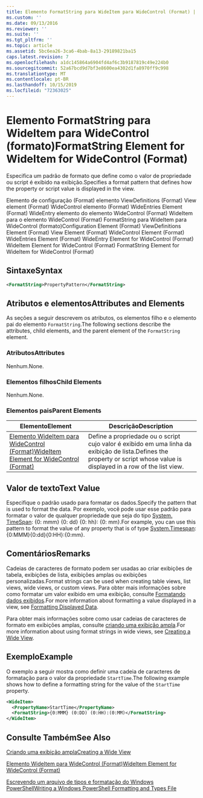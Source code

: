 ```yaml
---
title: Elemento FormatString para WideItem para WideControl (Format) | Microsoft Docs
ms.custom: ''
ms.date: 09/13/2016
ms.reviewer: ''
ms.suite: ''
ms.tgt_pltfrm: ''
ms.topic: article
ms.assetid: 5bc6ea26-3ca6-4bab-8a13-29189821ba15
caps.latest.revision: 7
ms.openlocfilehash: a1dc145864a6904fd4af6c3b9187819c49e224b0
ms.sourcegitcommit: 52a67bcd9d7bf3e8600ea4302d1fa8970ff9c998
ms.translationtype: MT
ms.contentlocale: pt-BR
ms.lasthandoff: 10/15/2019
ms.locfileid: "72363025"
---
```

# <a name="formatstring-element-for-wideitem-for-widecontrol-format"></a><span data-ttu-id="b5aa5-102">Elemento FormatString para WideItem para WideControl (formato)</span><span class="sxs-lookup"><span data-stu-id="b5aa5-102">FormatString Element for WideItem for WideControl (Format)</span></span>

<span data-ttu-id="b5aa5-103">Especifica um padrão de formato que define como o valor de propriedade ou script é exibido na exibição.</span><span class="sxs-lookup"><span data-stu-id="b5aa5-103">Specifies a format pattern that defines how the property or script value is displayed in the view.</span></span>

<span data-ttu-id="b5aa5-104">Elemento de configuração (Format) elemento ViewDefinitions (Format) View element (Format) WideControl elemento (Format) WideEntries Element (Format) WideEntry elemento do elemento WideControl (Format) WideItem para o elemento WideControl (Format) FormatString para WideItem para WideControl (formato)</span><span class="sxs-lookup"><span data-stu-id="b5aa5-104">Configuration Element (Format) ViewDefinitions Element (Format) View Element (Format) WideControl Element (Format) WideEntries Element (Format) WideEntry Element for WideControl (Format) WideItem Element for WideControl (Format) FormatString Element for WideItem for WideControl (Format)</span></span>

## <a name="syntax"></a><span data-ttu-id="b5aa5-105">Sintaxe</span><span class="sxs-lookup"><span data-stu-id="b5aa5-105">Syntax</span></span>

```xml
<FormatString>PropertyPattern</FormatString>
```

## <a name="attributes-and-elements"></a><span data-ttu-id="b5aa5-106">Atributos e elementos</span><span class="sxs-lookup"><span data-stu-id="b5aa5-106">Attributes and Elements</span></span>

<span data-ttu-id="b5aa5-107">As seções a seguir descrevem os atributos, os elementos filho e o elemento pai do elemento `FormatString`.</span><span class="sxs-lookup"><span data-stu-id="b5aa5-107">The following sections describe the attributes, child elements, and the parent element of the `FormatString` element.</span></span>

### <a name="attributes"></a><span data-ttu-id="b5aa5-108">Atributos</span><span class="sxs-lookup"><span data-stu-id="b5aa5-108">Attributes</span></span>

<span data-ttu-id="b5aa5-109">Nenhum.</span><span class="sxs-lookup"><span data-stu-id="b5aa5-109">None.</span></span>

### <a name="child-elements"></a><span data-ttu-id="b5aa5-110">Elementos filhos</span><span class="sxs-lookup"><span data-stu-id="b5aa5-110">Child Elements</span></span>

<span data-ttu-id="b5aa5-111">Nenhum.</span><span class="sxs-lookup"><span data-stu-id="b5aa5-111">None.</span></span>

### <a name="parent-elements"></a><span data-ttu-id="b5aa5-112">Elementos pais</span><span class="sxs-lookup"><span data-stu-id="b5aa5-112">Parent Elements</span></span>

|<span data-ttu-id="b5aa5-113">Elemento</span><span class="sxs-lookup"><span data-stu-id="b5aa5-113">Element</span></span>|<span data-ttu-id="b5aa5-114">Descrição</span><span class="sxs-lookup"><span data-stu-id="b5aa5-114">Description</span></span>|
|-------------|-----------------|
|[<span data-ttu-id="b5aa5-115">Elemento WideItem para WideControl (Format)</span><span class="sxs-lookup"><span data-stu-id="b5aa5-115">WideItem Element for WideControl (Format)</span></span>](./wideitem-element-for-widecontrol-format.md)|<span data-ttu-id="b5aa5-116">Define a propriedade ou o script cujo valor é exibido em uma linha da exibição de lista.</span><span class="sxs-lookup"><span data-stu-id="b5aa5-116">Defines the property or script whose value is displayed in a row of the list view.</span></span>|

## <a name="text-value"></a><span data-ttu-id="b5aa5-117">Valor de texto</span><span class="sxs-lookup"><span data-stu-id="b5aa5-117">Text Value</span></span>

<span data-ttu-id="b5aa5-118">Especifique o padrão usado para formatar os dados.</span><span class="sxs-lookup"><span data-stu-id="b5aa5-118">Specify the pattern that is used to format the data.</span></span> <span data-ttu-id="b5aa5-119">Por exemplo, você pode usar esse padrão para formatar o valor de qualquer propriedade que seja do tipo [System. TimeSpan](/dotnet/api/System.TimeSpan): {0: mmm} {0: dd} {0: hh}: {0: mm}.</span><span class="sxs-lookup"><span data-stu-id="b5aa5-119">For example, you can use this pattern to format the value of any property that is of type [System.Timespan](/dotnet/api/System.TimeSpan): {0:MMM}{0:dd}{0:HH}:{0:mm}.</span></span>

## <a name="remarks"></a><span data-ttu-id="b5aa5-120">Comentários</span><span class="sxs-lookup"><span data-stu-id="b5aa5-120">Remarks</span></span>

<span data-ttu-id="b5aa5-121">Cadeias de caracteres de formato podem ser usadas ao criar exibições de tabela, exibições de lista, exibições amplas ou exibições personalizadas.</span><span class="sxs-lookup"><span data-stu-id="b5aa5-121">Format strings can be used when creating table views, list views, wide views, or custom views.</span></span> <span data-ttu-id="b5aa5-122">Para obter mais informações sobre como formatar um valor exibido em uma exibição, consulte [Formatando dados exibidos](./formatting-displayed-data.md).</span><span class="sxs-lookup"><span data-stu-id="b5aa5-122">For more information about formatting a value displayed in a view, see [Formatting Displayed Data](./formatting-displayed-data.md).</span></span>

<span data-ttu-id="b5aa5-123">Para obter mais informações sobre como usar cadeias de caracteres de formato em exibições amplas, consulte [criando uma exibição ampla](./creating-a-wide-view.md).</span><span class="sxs-lookup"><span data-stu-id="b5aa5-123">For more information about using format strings in wide views, see [Creating a Wide View](./creating-a-wide-view.md).</span></span>

## <a name="example"></a><span data-ttu-id="b5aa5-124">Exemplo</span><span class="sxs-lookup"><span data-stu-id="b5aa5-124">Example</span></span>

<span data-ttu-id="b5aa5-125">O exemplo a seguir mostra como definir uma cadeia de caracteres de formatação para o valor da propriedade `StartTime`.</span><span class="sxs-lookup"><span data-stu-id="b5aa5-125">The following example shows how to define a formatting string for the value of the `StartTime` property.</span></span>

```xml
<WideItem>
  <PropertyName>StartTime</PropertyName>
  <FormatString>{0:MMM} (0:DD) (0:HH):(0:MM)</FormatString>
</WideItem>
```

## <a name="see-also"></a><span data-ttu-id="b5aa5-126">Consulte Também</span><span class="sxs-lookup"><span data-stu-id="b5aa5-126">See Also</span></span>

[<span data-ttu-id="b5aa5-127">Criando uma exibição ampla</span><span class="sxs-lookup"><span data-stu-id="b5aa5-127">Creating a Wide View</span></span>](./creating-a-wide-view.md)

[<span data-ttu-id="b5aa5-128">Elemento WideItem para WideControl (Format)</span><span class="sxs-lookup"><span data-stu-id="b5aa5-128">WideItem Element for WideControl (Format)</span></span>](./wideitem-element-for-widecontrol-format.md)

[<span data-ttu-id="b5aa5-129">Escrevendo um arquivo de tipos e formatação do Windows PowerShell</span><span class="sxs-lookup"><span data-stu-id="b5aa5-129">Writing a Windows PowerShell Formatting and Types File</span></span>](./writing-a-powershell-formatting-file.md)

